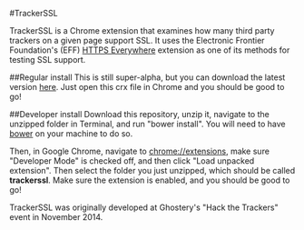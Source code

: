 #TrackerSSL

TrackerSSL is a Chrome extension that examines how many third party trackers on a given page support SSL. It uses the Electronic Frontier Foundation's (EFF) [HTTPS Everywhere](https://github.com/EFForg/https-everywhere/pulls) extension as one of its methods for testing SSL support.

##Regular install
This is still super-alpha, but you can download the latest version [here](https://github.com/andrewhilts/trackerssl/blob/master/trackerssl.crx?raw=true). Just open this crx file in Chrome and you should be good to go!

##Developer install
Download this repository, unzip it, navigate to the unzipped folder in Terminal, and run "bower install". You will need to have [bower](http://bower.io) on your machine to do so.

Then, in Google Chrome, navigate to [chrome://extensions](chrome://extensions), make sure "Developer Mode" is checked off, and then click "Load unpacked extension". Then select the folder you just unzipped, which should be called **trackerssl**. Make sure the extension is enabled, and you should be good to go!

TrackerSSL was originally developed at Ghostery's "Hack the Trackers" event in November 2014.